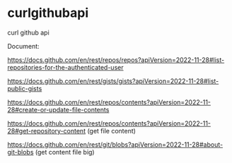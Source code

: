 # curlgithubapi
curl github api 

Document: 

https://docs.github.com/en/rest/repos/repos?apiVersion=2022-11-28#list-repositories-for-the-authenticated-user

https://docs.github.com/en/rest/gists/gists?apiVersion=2022-11-28#list-public-gists

https://docs.github.com/en/rest/repos/contents?apiVersion=2022-11-28#create-or-update-file-contents

https://docs.github.com/en/rest/repos/contents?apiVersion=2022-11-28#get-repository-content (get file content)

https://docs.github.com/en/rest/git/blobs?apiVersion=2022-11-28#about-git-blobs (get content file big)
